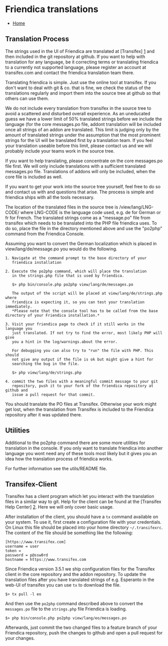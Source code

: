Friendica translations
======================

* [Home](help)

Translation Process
-------------------

The strings used in the UI of Friendica are translated at [Transifex] [1] and then included in the git repository at github.
If you want to help with translation for any language, be it correcting terms or translating friendica to a currently not supported language, please register an account at transifex.com and contact the friendica translation team there.

Translating friendica is simple.
Just use the online tool at transifex.
If you don't want to deal with git & co. that is fine, we check the status of the translations regularly and import them into the source tree at github so that others can use them.

We do not include every translation from transifex in the source tree to avoid a scattered and disturbed overall experience.
As an uneducated guess we have a lower limit of 50% translated strings before we include the language (for the core messages.po file, addont translation will be included once all strings of an addon are translated.
This limit is judging only by the amount of translated strings under the assumption that the most prominent strings for the UI will be translated first by a translation team.
If you feel your translation useable before this limit, please contact us and we will probably include your teams work in the source tree.

If you want to help translating, please concentrate on the core messages.po file first.
We will only include translations with a sufficient translated messages.po file.
Translations of addons will only be included, when the core file is included as well.

If you want to get your work into the source tree yourself, feel free to do so and contact us with and questions that arise.
The process is simple and friendica ships with all the tools necessary.

The location of the translated files in the source tree is
    /view/lang/LNG-CODE/
where LNG-CODE is the language code used, e.g. de for German or fr for French.
The translated strings come as a "message.po" file from transifex which needs to be translated into the PHP file friendica uses.
To do so, place the file in the directory mentioned above and use the "po2php" command from the Friendica Console.

Assuming you want to convert the German localization which is placed in view/lang/de/message.po you would do the following.

    1. Navigate at the command prompt to the base directory of your
       friendica installation

    2. Execute the po2php command, which will place the translation
       in the strings.php file that is used by friendica.

       $> php bin/console.php po2php view/lang/de/messages.po

       The output of the script will be placed at view/lang/de/strings.php where
       friendica is expecting it, so you can test your translation immediately.
       *Please note that the console tool has to be called from the base directory of your Friendica installation.*

    3. Visit your friendica page to check if it still works in the language you
       just translated. If not try to find the error, most likely PHP will give
       you a hint in the log/warnings.about the error.

       For debugging you can also try to "run" the file with PHP. This should
       not give any output if the file is ok but might give a hint for
       searching the bug in the file.

       $> php view/lang/de/strings.php

    4. commit the two files with a meaningful commit message to your git
       repository, push it to your fork of the friendica repository at github and
       issue a pull request for that commit.

You should translate the PO files at Transifex.
Otherwise your work might get lost, when the translation from Transifex is included to the Friendica repository after it was updated there.

Utilities
---------

Additional to the po2php command there are some more utilities for translation in the console.
If you only want to translate friendica into another language you wont need any of these tools most likely but it gives you an idea how the translation process of friendica works.

For further information see the utils/README file.

Transifex-Client
----------------

Transifex has a client program which let you interact with the translation files in a similar way to git.
Help for the client can be found at the [Transifex Help Center] [2].
Here we will only cover basic usage.

After installation of the client, you should have a `tx` command available on your system.
To use it, first create a configuration file with your credentials.
On Linux this file should be placed into your home directory `~/.transifexrc`.
The content of the file should be something like the following:

    [https://www.transifex.com]
    username = user
    token =
    password = p@ssw0rd
    hostname = https://www.transifex.com

Since Friendica version 3.5.1 we ship configuration files for the Transifex client in the core repository and the addon repository.
To update the translation files after you have translated strings of e.g. Esperanto in the web-UI of transifex you can use `tx` to download the file.

    $> tx pull -l eo

And then use the `po2php` command described above to convert the `messages.po` file to the `strings.php` file Friendica is loading.

    $> php bin/console.php po2php view/lang/eo/messages.po

Afterwards, just commit the two changed files to a feature branch of your Friendica repository, push the changes to github and open a pull request for your changes.

[1]:   https://www.transifex.com/projects/p/friendica/
[2]:   https://docs.transifex.com/client/introduction

